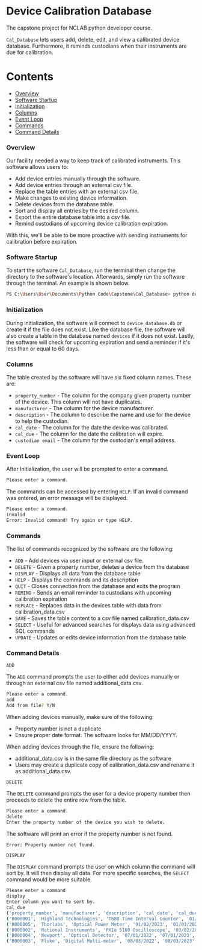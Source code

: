 # Device Calibration Database

The capstone project for NCLAB python developer course. 

`Cal_Database` lets users add, delete, edit, and view a calibrated device database. Furthermore, it reminds custodians when their instruments are due for calibration.

Contents
========

 * [Overview](#Overview)
 * [Software Startup](#Startup)
 * [Initialization](#Initialization)
 * [Columns](#Table)
 * [Event Loop](#Event)
 * [Commands](#Commands)
 * [Command Details](#Details)

### Overview

Our facility needed a way to keep track of calibrated instruments. This software allows users to:

+ Add device entries manually through the software.
+ Add device entries through an external csv file.
+ Replace the table entries with an external csv file.
+ Make changes to existing device information.
+ Delete devices from the database table.
+ Sort and display all entries by the desired column.
+ Export the entire database table into a csv file.
+ Remind custodians of upcoming device calibration expiration.

With this, we'll be able to be more proactive with sending instruments for calibration before expiration.

### Software Startup

To start the software `Cal_Database`, run the terminal then change the directory to the software's location.
Afterwards, simply run the software through the terminal. An example is shown below.

```bash
PS C:\Users\User\Documents\Python Code\Capstone\Cal_Database> python device_database.py
```

### Initialization

During initialization, the software will connect to `device_database.db` or create it if the file does not exist.
Like the database file, the software will also create a table in the database named `devices` if it does not exist.
Lastly, the software will check for upcoming expiration and send a reminder if it's less than or equal to 60 days.

### Columns

The table created by the software will have six fixed column names. These are:

+ `property_number` - The column for the company given property number of the device. This column will not have duplicates.
+ `manufacturer` - The column for the device manufacturer.
+ `description` - The column to describe the name and use for the device to help the custodian.
+ `cal_date` - The column for the date the device was calibrated.
+ `cal_due` - The column for the date the calibration will expire.
+ `custodian email` - The column for the custodian's email address.

### Event Loop

After Initialization, the user will be prompted to enter a command.

```bash
Please enter a command.
```

The commands can be accessed by entering `HELP`. If an invalid command was entered, an error message will be displayed.

```bash
Please enter a command.
invalid
Error: Invalid command! Try again or type HELP.
```

### Commands

The list of commands recognized by the software are the following:
+ `ADD` - Add devices via user input or external csv file.
+ `DELETE` - Given a property number, deletes a device from the database
+ `DISPLAY` - Displays all data from the database table
+ `HELP` - Displays the commands and its description
+ `QUIT` - Closes connection from the database and exits the program
+ `REMIND` - Sends an email reminder to custodians with upcoming calibration expiration
+ `REPLACE` - Replaces data in the devices table with data from calibration_data.csv
+ `SAVE` - Saves the table content to a csv file named calibration_data.csv
+ `SELECT` - Useful for advanced searches for displays data using advanced SQL commands
+ `UPDATE` - Updates or edits device information from the database table

### Command Details

`ADD`

The `ADD` command prompts the user to either add devices manually or through an external csv file named additional_data.csv.

```bash
Please enter a command.
add
Add from file? Y/N 
```

When adding devices manually, make sure of the following:
+ Property number is not a duplicate
+ Ensure proper date format. The software looks for MM/DD/YYYY.

When adding devices through the file, ensure the following:
+ additional_data.csv is in the same file directory as the software
+ Users may create a duplicate copy of calibration_data.csv and rename it as additional_data.csv.

`DELETE`

The `DELETE` command prompts the user for a device property number then proceeds to delete the entire row from the table.

```bash
Please enter a command.
delete
Enter the property number of the device you wish to delete.
```

The software will print an error if the property number is not found.

```bash
Error: Property number not found.
```

`DISPLAY`

The `DISPLAY` command prompts the user on which column the command will sort by. It will then display all data. For more specific searches, the `SELECT` command would be more suitable.

```bash
Please enter a command
display
Enter column you want to sort by. 
cal_due
('property_number', 'manufacturer', 'description', 'cal_date', 'cal_due', 'custodian_email')
('B000001', 'Highland Technologies', 'T680 Time Interval Counter', '01/02/2023', '01/01/2024', 'john_doe1337@gmail.com')
('B000005', 'Thorlabs', 'Optical Power Meter', '01/02/2023', '01/01/2024', 'john_doe1337@gmail.com')
('B000002', 'National Instruments', 'PXIe 5160 Oscilloscope', '03/02/2023', '03/02/2024', 'john_doe1337@gmail.com')
('B000004', 'Newport', 'Optical Detector', '07/01/2022', '07/01/2023', 'john_doe1337@gmail.com')
('B000003', 'Fluke', 'Digital Multi-meter', '08/03/2022', '08/03/2023', 'john_doe1337@gmail.com')
```